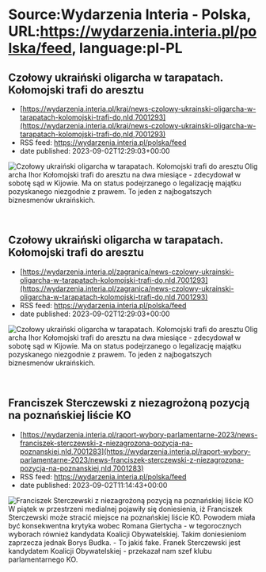 # Source:Wydarzenia Interia - Polska, URL:https://wydarzenia.interia.pl/polska/feed, language:pl-PL

## Czołowy ukraiński oligarcha w tarapatach. Kołomojski trafi do aresztu
 - [https://wydarzenia.interia.pl/kraj/news-czolowy-ukrainski-oligarcha-w-tarapatach-kolomojski-trafi-do,nId,7001293](https://wydarzenia.interia.pl/kraj/news-czolowy-ukrainski-oligarcha-w-tarapatach-kolomojski-trafi-do,nId,7001293)
 - RSS feed: https://wydarzenia.interia.pl/polska/feed
 - date published: 2023-09-02T12:29:03+00:00

<p><a href="https://wydarzenia.interia.pl/kraj/news-czolowy-ukrainski-oligarcha-w-tarapatach-kolomojski-trafi-do,nId,7001293"><img align="left" alt="Czołowy ukraiński oligarcha w tarapatach. Kołomojski trafi do aresztu" src="https://i.iplsc.com/czolowy-ukrainski-oligarcha-w-tarapatach-kolomojski-trafi-do/000HM5ZPYDVD5P4F-C321.jpg" /></a>Oligarcha Ihor Kołomojski trafi do aresztu na dwa miesiące - zdecydował w sobotę sąd w Kijowie. Ma on status podejrzanego o legalizację majątku pozyskanego niezgodnie z prawem. To jeden z najbogatszych biznesmenów ukraińskich.</p><br clear="all" />

## Czołowy ukraiński oligarcha w tarapatach. Kołomojski trafi do aresztu
 - [https://wydarzenia.interia.pl/zagranica/news-czolowy-ukrainski-oligarcha-w-tarapatach-kolomojski-trafi-do,nId,7001293](https://wydarzenia.interia.pl/zagranica/news-czolowy-ukrainski-oligarcha-w-tarapatach-kolomojski-trafi-do,nId,7001293)
 - RSS feed: https://wydarzenia.interia.pl/polska/feed
 - date published: 2023-09-02T12:29:03+00:00

<p><a href="https://wydarzenia.interia.pl/zagranica/news-czolowy-ukrainski-oligarcha-w-tarapatach-kolomojski-trafi-do,nId,7001293"><img align="left" alt="Czołowy ukraiński oligarcha w tarapatach. Kołomojski trafi do aresztu" src="https://i.iplsc.com/czolowy-ukrainski-oligarcha-w-tarapatach-kolomojski-trafi-do/000HM5ZPYDVD5P4F-C321.jpg" /></a>Oligarcha Ihor Kołomojski trafi do aresztu na dwa miesiące - zdecydował w sobotę sąd w Kijowie. Ma on status podejrzanego o legalizację majątku pozyskanego niezgodnie z prawem. To jeden z najbogatszych biznesmenów ukraińskich.</p><br clear="all" />

## Franciszek Sterczewski z niezagrożoną pozycją na poznańskiej liście KO
 - [https://wydarzenia.interia.pl/raport-wybory-parlamentarne-2023/news-franciszek-sterczewski-z-niezagrozona-pozycja-na-poznanskiej,nId,7001283](https://wydarzenia.interia.pl/raport-wybory-parlamentarne-2023/news-franciszek-sterczewski-z-niezagrozona-pozycja-na-poznanskiej,nId,7001283)
 - RSS feed: https://wydarzenia.interia.pl/polska/feed
 - date published: 2023-09-02T11:14:43+00:00

<p><a href="https://wydarzenia.interia.pl/raport-wybory-parlamentarne-2023/news-franciszek-sterczewski-z-niezagrozona-pozycja-na-poznanskiej,nId,7001283"><img align="left" alt="Franciszek Sterczewski z niezagrożoną pozycją na poznańskiej liście KO" src="https://i.iplsc.com/franciszek-sterczewski-z-niezagrozona-pozycja-na-poznanskiej/000HM5WVQPETYF9Y-C321.jpg" /></a>W piątek w przestrzeni medialnej pojawiły się doniesienia, iż Franciszek Sterczewski może stracić miejsce na poznańskiej liście KO. Powodem miała być konsekwentna krytyka wobec Romana Giertycha - w tegorocznych wyborach również kandydata Koalicji Obywatelskiej. Takim doniesieniom zaprzecza jednak Borys Budka. - To jakiś fake. Franek Sterczewski jest kandydatem Koalicji Obywatelskiej - przekazał nam szef klubu parlamentarnego KO.</p><br clear="all" />

